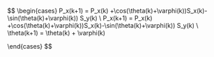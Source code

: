 $$
\begin{cases}
P_x(k+1) = P_x(k) +\cos(\theta(k)+\varphi(k))S_x(k)-\sin(\theta(k)+\varphi(k)) S_y(k) \\
P_x(k+1) = P_x(k) +\cos(\theta(k)+\varphi(k))S_x(k)-\sin(\theta(k)+\varphi(k)) S_y(k) \\
\theta(k+1) = \theta(k) + \varphi(k)

\end{cases}
$$